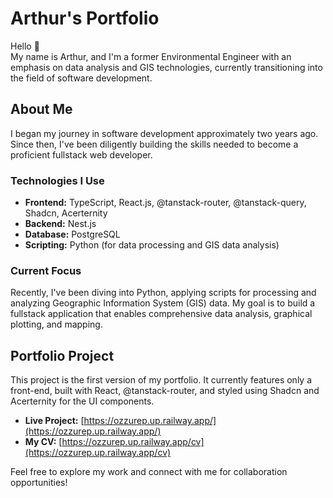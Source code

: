 # Arthur's Portfolio

Hello 👋  
My name is Arthur, and I'm a former Environmental Engineer with an emphasis on data analysis and GIS technologies, currently transitioning into the field of software development.

## About Me

I began my journey in software development approximately two years ago. Since then, I've been diligently building the skills needed to become a proficient fullstack web developer.

### Technologies I Use

- **Frontend:** TypeScript, React.js, @tanstack-router, @tanstack-query, Shadcn, Acerternity
- **Backend:** Nest.js
- **Database:** PostgreSQL
- **Scripting:** Python (for data processing and GIS data analysis)

### Current Focus

Recently, I've been diving into Python, applying scripts for processing and analyzing Geographic Information System (GIS) data. My goal is to build a fullstack application that enables comprehensive data analysis, graphical plotting, and mapping.

## Portfolio Project

This project is the first version of my portfolio. It currently features only a front-end, built with React, @tanstack-router, and styled using Shadcn and Acerternity for the UI components.

- **Live Project:** [https://ozzurep.up.railway.app/](https://ozzurep.up.railway.app/)
- **My CV:** [https://ozzurep.up.railway.app/cv](https://ozzurep.up.railway.app/cv)

Feel free to explore my work and connect with me for collaboration opportunities!
